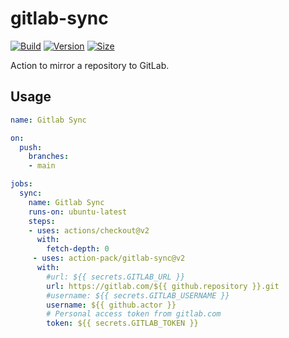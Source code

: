 # gitlab-sync
[![Build](https://github.com/action-pack/gitlab-sync/workflows/Build/badge.svg)](https://github.com/action-pack/gitlab-sync/)
[![Version](https://img.shields.io/github/v/tag/action-pack/gitlab-sync?label=version&color=066da5)](https://github.com/action-pack/gitlab-sync/)
[![Size](https://img.shields.io/github/languages/code-size/action-pack/gitlab-sync?label=size&color=066da5)](https://github.com/action-pack/gitlab-sync/)

Action to mirror a repository to GitLab.

## Usage

```yaml
name: Gitlab Sync

on:
  push:
    branches:
    - main

jobs:
  sync:
    name: Gitlab Sync
    runs-on: ubuntu-latest
    steps:
    - uses: actions/checkout@v2
      with:
        fetch-depth: 0
     - uses: action-pack/gitlab-sync@v2
      with:
        #url: ${{ secrets.GITLAB_URL }}
        url: https://gitlab.com/${{ github.repository }}.git
        #username: ${{ secrets.GITLAB_USERNAME }}
        username: ${{ github.actor }}
        # Personal access token from gitlab.com 
        token: ${{ secrets.GITLAB_TOKEN }}
```

